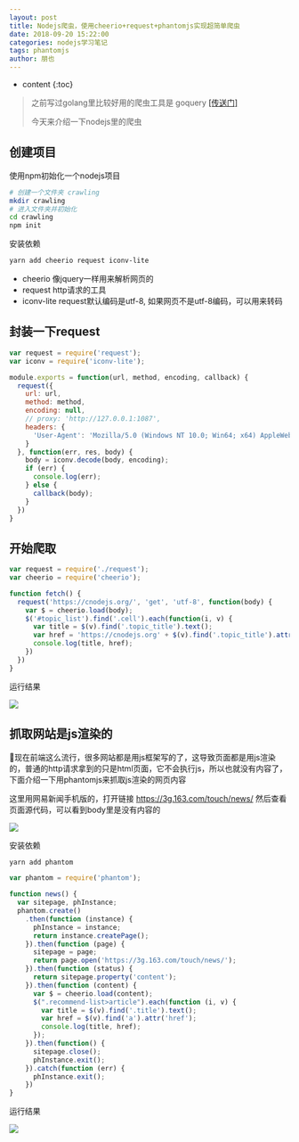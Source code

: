 ```yaml
---
layout: post
title: Nodejs爬虫，使用cheerio+request+phantomjs实现超简单爬虫
date: 2018-09-20 15:22:00
categories: nodejs学习笔记
tags: phantomjs
author: 朋也
---
```


* content
{:toc}

> 之前写过golang里比较好用的爬虫工具是 goquery [[传送门]](https://atjiu.github.io/2017/06/21/golang-goquery/)
>
> 今天来介绍一下nodejs里的爬虫





## 创建项目

使用npm初始化一个nodejs项目

```sh
# 创建一个文件夹 crawling
mkdir crawling
# 进入文件夹并初始化
cd crawling
npm init
```

安装依赖

```sh
yarn add cheerio request iconv-lite
```

- cheerio 像jquery一样用来解析网页的
- request http请求的工具
- iconv-lite request默认编码是utf-8, 如果网页不是utf-8编码，可以用来转码

## 封装一下request

```js
var request = require('request');
var iconv = require('iconv-lite');

module.exports = function(url, method, encoding, callback) {
  request({
    url: url,
    method: method,
    encoding: null,
    // proxy: 'http://127.0.0.1:1087',
    headers: {
      'User-Agent': 'Mozilla/5.0 (Windows NT 10.0; Win64; x64) AppleWebKit/537.36 (KHTML, like Gecko) Chrome/68.0.3440.106 Safari/537.36'
    }
  }, function(err, res, body) {
    body = iconv.decode(body, encoding);
    if (err) {
      console.log(err);
    } else {
      callback(body);
    }
  })
}
```

## 开始爬取

```js
var request = require('./request');
var cheerio = require('cheerio');

function fetch() {
  request('https://cnodejs.org/', 'get', 'utf-8', function(body) {
    var $ = cheerio.load(body);
    $('#topic_list').find('.cell').each(function(i, v) {
      var title = $(v).find('.topic_title').text();
      var href = 'https://cnodejs.org' + $(v).find('.topic_title').attr('href');
      console.log(title, href);
    })
  })
}
```

运行结果

![](/assets/QQ20180920-153905.png)

## 抓取网站是js渲染的

现在前端这么流行，很多网站都是用js框架写的了，这导致页面都是用js渲染的，普通的http请求拿到的只是html页面，它不会执行js，所以也就没有内容了，下面介绍一下用phantomjs来抓取js渲染的网页内容

这里用网易新闻手机版的，打开链接 https://3g.163.com/touch/news/ 然后查看页面源代码，可以看到body里是没有内容的

![](/assets/QQ20180920-161342.png)

安装依赖

```sh
yarn add phantom
```

```js
var phantom = require('phantom');

function news() {
  var sitepage, phInstance;
  phantom.create()
    .then(function (instance) {
      phInstance = instance;
      return instance.createPage();
    }).then(function (page) {
      sitepage = page;
      return page.open('https://3g.163.com/touch/news/');
    }).then(function (status) {
      return sitepage.property('content');
    }).then(function (content) {
      var $ = cheerio.load(content);
      $(".recommend-list>article").each(function (i, v) {
        var title = $(v).find('.title').text();
        var href = $(v).find('a').attr('href');
        console.log(title, href);
      });
    }).then(function() {
      sitepage.close();
      phInstance.exit();
    }).catch(function (err) {
      phInstance.exit();
    })
}
```

运行结果

![](/assets/QQ20180920-161241.png)
